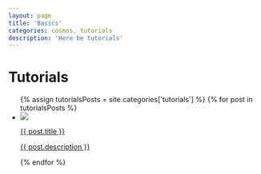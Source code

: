 ```yaml
---
layout: page
title: 'Basics'
categories: cosmos, tutorials
description: 'Here be tutorials'
---
```


# Tutorials

<div class="row">
	<div class="col-md-12 col-sm-12 col-xs-12">
		<ul class="examples-block list-unstyled">
			{% assign tutorialsPosts = site.categories['tutorials'] %}
			{% for post in tutorialsPosts %}
			  <li class="col-md-3 col-sm-3 col-xs-12 text-center">
			  	<a href="{{ post.url }}">
			  		<div>
			  			<span class="img">
				  			<img src="{{ site.baseurl }}/images/tutorials/{{ post.url | split: '/' | last }}/{{ post.image }}" class="img-responsive" />
				  		</span>
				  		<div class="text">
					  		<p class="title">{{ post.title }}</p>
					  		<p>{{ post.description }}</p>
					  	</div>
				  	</div>
				  </a>
			  </li>
			{% endfor %}
		</ul>
	</div>
</div>
